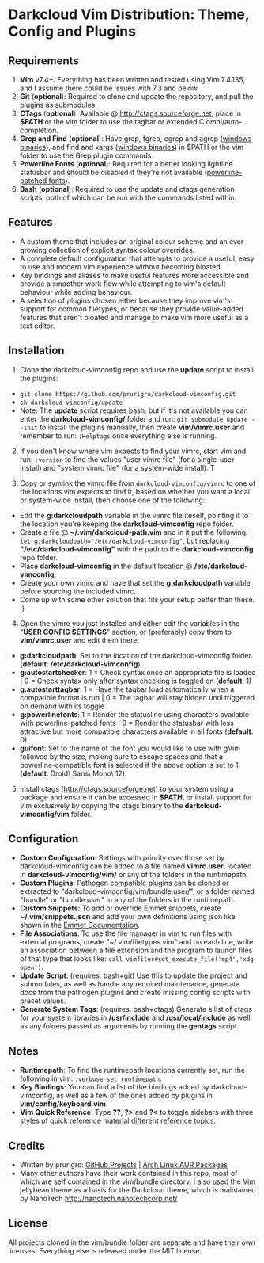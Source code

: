 # Darkcloud Vim Distribution: Theme, Config and Plugins #

## Requirements ##

1. **Vim** v7.4+: Everything has been written and tested using Vim 7.4.135, and I assume there could be issues with 7.3 and below.
2. **Git** (__optional__): Required to clone and update the repository, and pull the plugins as submodules.
3. **CTags** (__optional__): Available @ <http://ctags.sourceforge.net>, place in __$PATH__ or the vim folder to use the tagbar or extended C omni/auto-completion.
4. **Grep and Find** (__optional__): Have grep, fgrep, egrep and agrep ([windows binaries](http://gnuwin32.sourceforge.net/packages/grep.htm)), and find and xargs ([windows binaries](http://gnuwin32.sourceforge.net/packages/findutils.htm)) in $PATH or the vim folder to use the Grep plugin commands.
6. **Powerline Fonts** (__optional__): Required for a better looking lightline statusbar and should be disabled if they're not available ([powerline-patched fonts](https://github.com/Lokaltog/powerline-fonts)).
5. **Bash** (__optional__): Required to use the update and ctags generation scripts, both of which can be run with the commands listed within.

## Features ##

* A custom theme that includes an original colour scheme and an ever growing collection of explicit syntax colour overrides.
* A complete default configuration that attempts to provide a useful, easy to use and modern vim experience without becoming bloated.
* Key bindings and aliases to make useful features more accessible and provide a smoother work flow while attempting to vim's default behaviour while adding behaviour.
* A selection of plugins chosen either because they improve vim's support for common filetypes, or because they provide value-added features that aren't bloated and manage to make vim more useful as a text editor.

## Installation ##

1. Clone the darkcloud-vimconfig repo and use the __update__ script to install the plugins:

  * `git clone https://github.com/prurigro/darkcloud-vimconfig.git`
  * `sh darkcloud-vimconfig/update`
  * Note: The __update__ script requires bash, but if it's not available you can enter the __darkcloud-vimconfig/__ folder and run: `git submodule update --init` to install the plugins manually, then create __vim/vimrc.user__ and remember to run: `:Helptags` once everything else is running.

2. If you don't know where vim expects to find your vimrc, start vim and run: `:version` to find the values "user vimrc file" (for a single-user install) and "system vimrc file" (for a system-wide install). T

3. Copy or symlink the vimrc file from `darkcloud-vimconfig/vimrc` to one of the locations vim expects to find it, based on whether you want a local or system-wide install, then choose one of the following:

  * Edit the __g:darkcloudpath__ variable in the vimrc file iteself, pointing it to the location you're keeping the __darkcloud-vimconfig__ repo folder.
  * Create a file @ __~/.vim/darkcloud-path.vim__ and in it put the following: `let g:darkcloudpath="/etc/darkcloud-vimconfig"`, but replacing __"/etc/darkcloud-vimconfig"__ with the path to the __darkcloud-vimconfig__ repo folder.
  * Place __darkcloud-vimconfig__ in the default location @ __/etc/darkcloud-vimconfig__.
  * Create your own vimrc and have that set the __g:darkcloudpath__ variable before sourcing the included vimrc.
  * Come up with some other solution that fits your setup better than these. :)

4. Open the vimrc you just installed and either edit the variables in the "__USER CONFIG SETTINGS__" section, or (preferably) copy them to __vim/vimrc.user__ and edit them there:

  * **g:darkcloudpath**: Set to the location of the darkcloud-vimconfig folder. (__default__: __/etc/darkcloud-vimconfig__)
  * **g:autostartchecker**: 1 = Check syntax once an appropriate file is loaded | 0 = Check syntax only after syntax checking is toggled on (__default__: 1)
  * **g:autostarttagbar**: 1 = Have the tagbar load automatically when a compatible format is run | 0 = The tagbar will stay hidden until triggered on demand with its toggle
  * **g:powerlinefonts**: 1 = Render the statusline using characters available with powerline-patched fonts | 0 = Render the statusbar with less attractive but more compatible characters available in all fonts (__default__: 0)
  * **guifont**: Set to the name of the font you would like to use with gVim followed by the size, making sure to escape spaces and that a powerline-compatible font is selected if the above option is set to 1. (__default__: Droid\ Sans\ Mono\ 12)

5. Install ctags (http://ctags.sourceforge.net) to your system using a package and ensure it can be accessed in __$PATH__, or install support for vim exclusively by copying the ctags binary to the __darkcloud-vimconfig/vim__ folder.

## Configuration ##

* **Custom Configuration**: Settings with priority over those set by darkcloud-vimconfig can be added to a file named __vimrc.user__, located in __darkcloud-vimconfig/vim/__ or any of the folders in the runtimepath.
* **Custom Plugins**: Pathogen compatible plugins can be cloned or extracted to "darkcloud-vimconfig/vim/bundle.user/", or a folder named "bundle" or "bundle.user" in any of the folders in the runtimepath.
* **Custom Snippets**: To add or override Emmet snippets, create __~/.vim/snippets.json__ and add your own definitions using json like shown in the [Emmet Documentation](http://docs.emmet.io/customization/snippets/).
* **File Associations**: To use the file manager in vim to run files with external programs, create "~/.vim/filetypes.vim" and on each line, write an association between a file extension and the program to launch files of that type that looks like: `call vimfiler#set_execute_file('mp4','xdg-open')`.
* **Update Script**: (requires: bash+git) Use this to update the project and submodules, as well as handle any required maintenance, generate docs from the pathogen plugins and create missing config scripts with preset values.
* **Generate System Tags**: (requires: bash+ctags) Generate a list of ctags for your system libraries in __/usr/include__ and __/usr/local/include__ as well as any folders passed as arguments by running the __gentags__ script.

## Notes ##

* **Runtimepath**: To find the runtimepath locations currently set, run the following in vim: `:verbose set runtimepath`.
* **Key Bindings**: You can find a list of the bindings added by darkcloud-vimconfig, as well as a few of the ones added by plugins in __vim/config/keyboard.vim__.
* **Vim Quick Reference**: Type __??__, __?>__ and __?<__ to toggle sidebars with three styles of quick reference material different reference topics.

## Credits ##

* Written by prurigro: [GitHub Projects](https://github.com/prurigro) | [Arch Linux AUR Packages](https://aur.archlinux.org/packages/?SeB=m&K=prurigro)
* Many other authors have their work contained in this repo, most of which are self contained in the vim/bundle directory. I also used the Vim jellybean theme as a basis for the Darkcloud theme, which is maintained by NanoTech <http://nanotech.nanotechcorp.net/>

## License ##
All projects cloned in the vim/bundle folder are separate and have their own licenses. Everything else is released under the MIT license.
